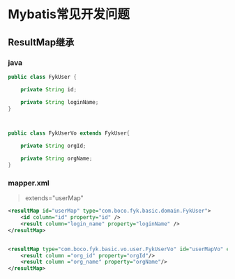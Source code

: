 # Mybatis常见开发问题

## ResultMap继承

### java

```java
public class FykUser {

	private String id;

	private String loginName;
}



public class FykUserVo extends FykUser{

	private String orgId;

	private String orgName;
}


```

### mapper.xml

> extends="userMap"

```xml
<resultMap id="userMap" type="com.boco.fyk.basic.domain.FykUser">
	<id column="id" property="id" />
	<result column="login_name" property="loginName" />
</resultMap>


<resultMap type="com.boco.fyk.basic.vo.user.FykUserVo" id="userMapVo" extends="userMap">
	<result column ="org_id" property="orgId"/>
	<result column ="org_name" property="orgName"/>
</resultMap>


```
